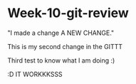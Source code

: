 # Week-10-git-review


"I made a change A NEW CHANGE."

This is my second change in the GITTT


Third test to know what I am doing :)


:D IT WORKKKSSS

